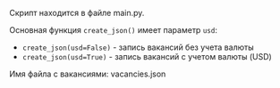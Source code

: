 Скрипт находится в файле main.py.

Основная функция `create_json()` имеет параметр `usd`:
- `create_json(usd=False)` - запись вакансий без учета валюты
- `create_json(usd=True)` - запись вакансий с учетом валюты (USD)

Имя файла с вакансиями: 
vacancies.json
